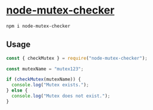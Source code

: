 # [node-mutex-checker](https://www.npmjs.com/package/node-mutex-checker)
```bash
npm i node-mutex-checker
```
## Usage 
```javascript
const { checkMutex } = require("node-mutex-checker");

const mutexName = "mutex123";

if (checkMutex(mutexName)) {
  console.log("Mutex exists.");
} else {
  console.log("Mutex does not exist.");
}
```
